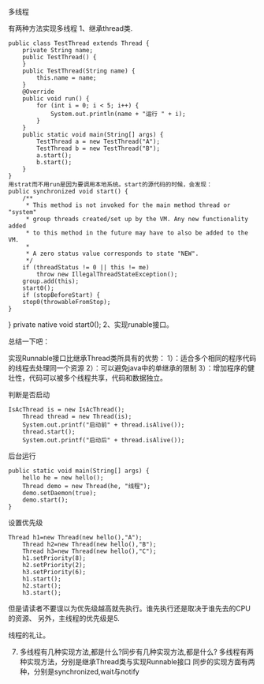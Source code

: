 多线程

有两种方法实现多线程
1、继承thread类.
    
    public class TestThread extends Thread {
        private String name;
        public TestThread() {
        }
        public TestThread(String name) {
            this.name = name;
        }
        @Override
        public void run() {
            for (int i = 0; i < 5; i++) {
                System.out.println(name + "运行 " + i);
            }
        }
        public static void main(String[] args) {
            TestThread a = new TestThread("A");
            TestThread b = new TestThread("B");
            a.start();
            b.start();
        }
    }
    用strat而不用run是因为要调用本地系统。start的源代码的时候，会发现：
    public synchronized void start() {
        /**
         * This method is not invoked for the main method thread or "system"
         * group threads created/set up by the VM. Any new functionality added
         * to this method in the future may have to also be added to the VM.
         *
         * A zero status value corresponds to state "NEW".
         */
        if (threadStatus != 0 || this != me)
            throw new IllegalThreadStateException();
        group.add(this);
        start0();
        if (stopBeforeStart) {
        stop0(throwableFromStop);
    }
}
private native void start0();
2、实现runable接口。

总结一下吧：

实现Runnable接口比继承Thread类所具有的优势：
1）：适合多个相同的程序代码的线程去处理同一个资源
2）：可以避免java中的单继承的限制
3）：增加程序的健壮性，代码可以被多个线程共享，代码和数据独立。


判断是否启动
    
    IsAcThread is = new IsAcThread();
        Thread thread = new Thread(is);
        System.out.printf("启动前" + thread.isAlive());
        thread.start();
        System.out.printf("启动后" + thread.isAlive()); 


后台运行
    
    public static void main(String[] args) {
        hello he = new hello();
        Thread demo = new Thread(he, "线程");
        demo.setDaemon(true);
        demo.start();
    }
设置优先级
    
    Thread h1=new Thread(new hello(),"A");
        Thread h2=new Thread(new hello(),"B");
        Thread h3=new Thread(new hello(),"C");
        h1.setPriority(8);
        h2.setPriority(2);
        h3.setPriority(6);
        h1.start();
        h2.start();
        h3.start();
但是请读者不要误以为优先级越高就先执行。谁先执行还是取决于谁先去的CPU的资源、
另外，主线程的优先级是5.

线程的礼让。



7.	多线程有几种实现方法,都是什么?同步有几种实现方法,都是什么? 
多线程有两种实现方法，分别是继承Thread类与实现Runnable接口 
同步的实现方面有两种，分别是synchronized,wait与notify

